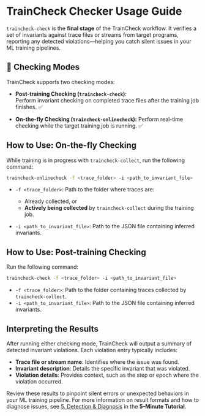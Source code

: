 # TrainCheck Checker Usage Guide

`traincheck-check` is the **final stage** of the TrainCheck workflow. It verifies a set of invariants against trace files or streams from target programs, reporting any detected violations—helping you catch silent issues in your ML training pipelines.

## 🔧 Checking Modes

TrainCheck supports two checking modes:

- **Post-training Checking (`traincheck-check`)**:  
   Perform invariant checking on completed trace files after the training job finishes. ✅

- **On-the-fly Checking (`traincheck-onlinecheck`):**
   Perform real-time checking while the target training job is running. ✅

## How to Use: On-the-fly Checking

While training is in progress with `traincheck-collect`, run the following command:

```bash
traincheck-onlinecheck -f <trace_folder> -i <path_to_invariant_file>
```

- `-f <trace_folder>`: Path to the folder where traces are:
  - Already collected, or
  - **Actively being collected** by `traincheck-collect` during the training job.

- `-i <path_to_invariant_file>`: Path to the JSON file containing inferred invariants.

## How to Use: Post-training Checking

Run the following command:

```bash
traincheck-check -f <trace_folder> -i <path_to_invariant_file>
```

- `-f <trace_folder>`: Path to the folder containing traces collected by `traincheck-collect`.
- `-i <path_to_invariant_file>`: Path to the JSON file containing inferred invariants.

## Interpreting the Results

After running either checking mode, TrainCheck will output a summary of detected invariant violations. Each violation entry typically includes:

- **Trace file or stream name**: Identifies where the issue was found.
- **Invariant description**: Details the specific invariant that was violated.
- **Violation details**: Provides context, such as the step or epoch where the violation occurred.

Review these results to pinpoint silent errors or unexpected behaviors in your ML training pipeline. For more information on result formats and how to diagnose issues, see [5. Detection & Diagnosis](./5-min-tutorial.md#5-detection--diagnosis) in the **5-Minute Tutorial**.